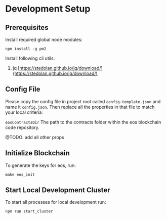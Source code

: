 # Development Setup

## Prerequisites

Install required global node modules:

```
npm install -g pm2
```

Install following cli utils:

1. jq [https://stedolan.github.io/jq/download/](https://stedolan.github.io/jq/download/)

## Config File

Please copy the config file in project root called `config-template.json` and name it `config.json`. Then replace all the properties in that file to match your local criteria:


`eosContractsDir` The path to the contracts folder within the eos blockchain code repository.

@TODO: add all other props

## Initialize Blockchain

To generate the keys for eos, run:

```
make eos_init
```

## Start Local Development Cluster

To start all processes for local development run:

```
npm run start_cluster
```